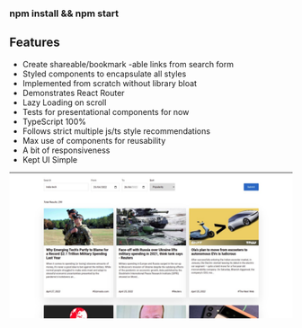 ### npm install && npm start

## Features

- Create shareable/bookmark -able links from search form
- Styled components to encapsulate all styles
- Implemented from scratch without library bloat
- Demonstrates React Router
- Lazy Loading on scroll
- Tests for presentational components for now
- TypeScript 100%
- Follows strict multiple js/ts style recommendations
- Max use of components for reusability
- A bit of responsiveness
- Kept UI Simple

![Pic](public/pic.jpg)
